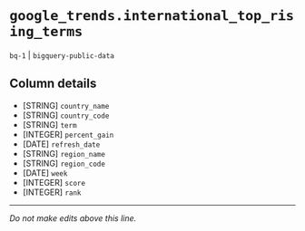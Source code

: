 # `google_trends.international_top_rising_terms`
`bq-1` | `bigquery-public-data`

## Column details
* [STRING]    `country_name`
* [STRING]    `country_code`
* [STRING]    `term`
* [INTEGER]   `percent_gain`
* [DATE]      `refresh_date`
* [STRING]    `region_name`
* [STRING]    `region_code`
* [DATE]      `week`
* [INTEGER]   `score`
* [INTEGER]   `rank`

-------------------------------------------------------------------------------
*Do not make edits above this line.*
